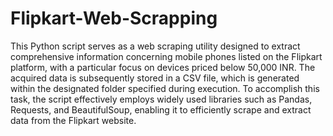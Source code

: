 # Flipkart-Web-Scrapping


This Python script serves as a web scraping utility designed to extract comprehensive information concerning mobile phones listed on the Flipkart platform, with a particular focus on devices priced below 50,000 INR. The acquired data is subsequently stored in a CSV file, which is generated within the designated folder specified during execution. To accomplish this task, the script effectively employs widely used libraries such as Pandas, Requests, and BeautifulSoup, enabling it to efficiently scrape and extract data from the Flipkart website.

